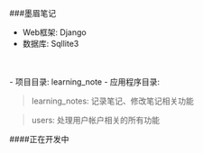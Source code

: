 ###墨眉笔记
<br>
- Web框架: Django
- 数据库: Sqllite3
<br>
<br>
- 项目目录: learning_note
- 应用程序目录:

> learning_notes: 记录笔记、修改笔记相关功能

> users: 处理用户帐户相关的所有功能

####正在开发中

